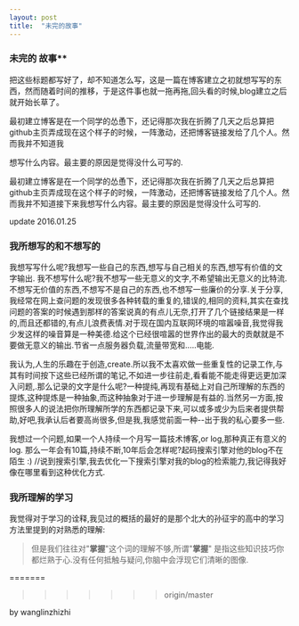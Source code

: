 ```yaml
---
layout: post
title:  "未完的故事"
---
```




### 未完的 故事**

把这些标题都写好了，却不知道怎么写，这是一篇在博客建立之初就想写写的东西，然而随着时间的推移，于是这件事也就一拖再拖,回头看的时候,blog建立之后就开始长草了。



最初建立博客是在一个同学的怂恿下，还记得那次我在折腾了几天之后总算把github主页弄成现在这个样子的时候，一阵激动，还把博客链接发给了几个人。然而我并不知道我

想写什么内容。最主要的原因是觉得没什么可写的.



最初建立博客是在一个同学的怂恿下，还记得那次我在折腾了几天之后总算把github主页弄成现在这个样子的时候，一阵激动，还把博客链接发给了几个人。然而我并不知道接下来我想写什么内容。最主要的原因是觉得没什么可写的.





update 2016.01.25

### 我所想写的和不想写的

我想写写什么呢?我想写一些自己的东西,想写与自己相关的东西,想写有价值的文字输出. 我不想写什么呢?我不想写一些无意义的文字,不希望输出无意义的比特流.不想写无价值的东西,不想写不是自己的东西,也不想写一些廉价的分享.关于分享,我经常在网上查问题的发现很多各种转载的重复的,错误的,相同的资料,其实在查找问题的答案的时候遇到那样的答案说真的有点儿无奈,打开了几个链接结果是一样的,而且还都错的,有点儿浪费表情.对于现在国内互联网环境的喧嚣噪音,我觉得我少发这样的噪音算是一种美德.给这个已经很喧嚣的世界作出的最大的贡献就是不要做无意义的输出.节省一点服务器负载,流量带宽和.....电能.

我认为,人生的乐趣在于创造,create.所以我不太喜欢做一些重复性的记录工作,与其有时间按下这些已经所谓的笔记,不如进一步往前走,看看能不能走得更远更加深入问题,.那么记录的文字是什么呢?一种提纯,再现有基础上对自己所理解的东西的提炼,这种提炼是一种抽象,而这种抽象对于进一步理解是有益的.当然另一方面,按照很多人的说法把你所理解所学的东西都记录下来,可以或多或少为后来者提供帮助,好吧,我承认后者要高尚很多,但是我,我感觉前面一种--出于我的私心要多一些.

我想过一个问题,如果一个人持续一个月写一篇技术博客,or log,那种真正有意义的log. 那么一年会有10篇,持续不断,10年后会怎样呢?起码搜索引擎对他的blog不在陌生 :)   //说到搜索引擎,我去优化一下搜索引擎对我的blog的检索能力,我记得我好像在哪里看到这种优化方式.



### 我所理解的学习

我觉得对于学习的诠释,我见过的概括的最好的是那个北大的孙征宇的高中的学习方法里提到的对熟悉的理解:



> 但是我们往往对"**掌握**"这个词的理解不够,所谓"**掌握**" 是指这些知识技巧你都烂熟于心.没有任何抵触与疑问,你脑中会浮现它们清晰的图像.













=======

> > > > > > > origin/master

by wanglinzhizhi